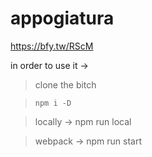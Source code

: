 # appogiatura

https://bfy.tw/RScM

in order to use it ->

> clone the bitch

> `npm i -D`

> locally -> npm run local

> webpack -> npm run start
